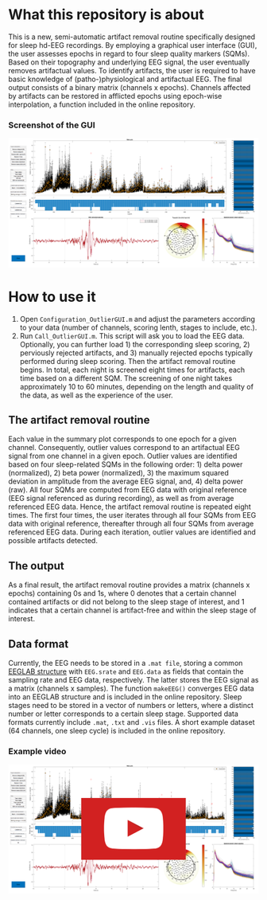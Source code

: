 # What this repository is about
This is a new, semi-automatic artifact removal routine specifically designed for sleep hd-EEG recordings. By employing a graphical user interface (GUI), the user assesses epochs in regard to four sleep quality markers (SQMs). Based on their topography and underlying EEG signal, the user eventually removes artifactual values. To identify artifacts, the user is required to have basic knowledge of (patho-)physiological and artifactual EEG. The final output consists of a binary matrix (channels x epochs). Channels affected by artifacts can be restored in afflicted epochs using epoch-wise interpolation, a function included in the online repository.

### Screenshot of the GUI
![](ScreenshotGUI.png "Screenshot of the Maltab GUI")



# How to use it
1. Open `Configuration_OutlierGUI.m` and adjust the parameters according to your data (number of channels, scoring lenth, stages to include, etc.).
2. Run `Call_OutlierGUI.m`. This script will ask you to load the EEG data. Optionally, you can further load 1) the corresponding sleep scoring, 2) perviously rejected artifacts, and 3) manually rejected epochs typically performed during sleep scoring. Then the artifact removal routine begins. In total, each night is screened eight times for artifacts, each time based on a different SQM. The screening of one night takes approximately 10 to 60 minutes, depending on the length and quality of the data, as well as the experience of the user.

## The artifact removal routine
Each value in the summary plot corresponds to one epoch for a given channel. Consequently, outlier values correspond to an artifactual EEG signal from one channel in a given epoch. Outlier values are identified based on four sleep-related SQMs in the following order: 1) delta power (normalized), 2) beta power (normalized), 3) the maximum squared deviation in amplitude from the average EEG signal, and, 4) delta power (raw). All four SQMs are computed from EEG data with original reference (EEG signal referenced as during recording), as well as from average referenced EEG data. Hence, the artifact removal routine is repeated eight times. The first four times, the user iterates through all four SQMs from EEG data with original reference, thereafter through all four SQMs from average referenced EEG data. During each iteration, outlier values are identified and possible artifacts detected. 

## The output
As a final result, the artifact removal routine provides a matrix (channels x epochs) containing 0s and 1s, where 0 denotes that a certain channel contained artifacts or did not belong to the sleep stage of interest, and 1 indicates that a certain channel is artifact-free and within the sleep stage of interest.

## Data format
Currently, the EEG needs to be stored in a `.mat file`, storing a common [EEGLAB structure](https://eeglab.org/tutorials/ConceptsGuide/Data_Structures.html#eeg-and-alleeg) with `EEG.srate` and `EEG.data` as fields that contain the sampling rate and EEG data, respectively. The latter stores the EEG signal as a matrix (channels x samples). The function `makeEEG()` converges EEG data into an EEGLAB structure and is included in the online repository. Sleep stages need to be stored in a vector of numbers or letters, where a distinct number or letter corresponds to a certain sleep stage. Supported data formats currently include `.mat`, `.txt` and `.vis` files.  A short example dataset (64 channels, one sleep cycle) is included in the online repository.

### Example video
[![IMAGE ALT TEXT](Thumbnail.png)](https://youtu.be/HQNmgWaqGKY "How to use the GUI")
